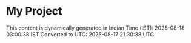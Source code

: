 # My Project

This content is dynamically generated in Indian Time (IST): 2025-08-18 03:00:38 IST
Converted to UTC: 2025-08-17 21:30:38 UTC

